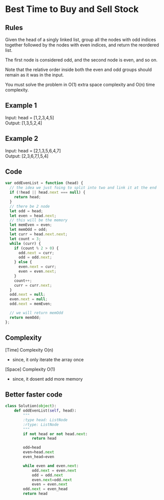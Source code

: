 # Best Time to Buy and Sell Stock

## Rules

Given the head of a singly linked list, group all the nodes with odd indices together followed by the nodes with even indices, and return the reordered list.

The first node is considered odd, and the second node is even, and so on.

Note that the relative order inside both the even and odd groups should remain as it was in the input.

You must solve the problem in O(1) extra space complexity and O(n) time complexity.

## Example 1

Input: head = [1,2,3,4,5]<br>
Output: [1,3,5,2,4]<br>

## Example 2

Input: head = [2,1,3,5,6,4,7]<br>
Output: [2,3,6,7,1,5,4]<br>

## Code

```javascript
var oddEvenList = function (head) {
  // the idea we just foing to split into two and link it at the end
  if (!head || head.next === null) {
    return head;
  }
  // there be 2 node
  let odd = head;
  let even = head.next;
  // this will be the memory
  let memEven = even;
  let memOdd = odd;
  let curr = head.next.next;
  let count = 3;
  while (curr) {
    if (count % 2 > 0) {
      odd.next = curr;
      odd = odd.next;
    } else {
      even.next = curr;
      even = even.next;
    }
    count++;
    curr = curr.next;
  }
  odd.next = null;
  even.next = null;
  odd.next = memEven;

  // we will return memOdd
  return memOdd;
};
```

## Complexity

[Time] Complexity O(n)

- since, it only iterate the array once

[Space] Complexity O(1)

- since, it dosent add more memory

## Better faster code

```python
class Solution(object):
    def oddEvenList(self, head):
        """
        :type head: ListNode
        :rtype: ListNode
        """
        if not head or not head.next:
            return head

        odd=head
        even=head.next
        even_head=even

        while even and even.next:
            odd.next = even.next
            odd = odd.next
            even.next=odd.next
            even = even.next
        odd.next = even_head
        return head
```
